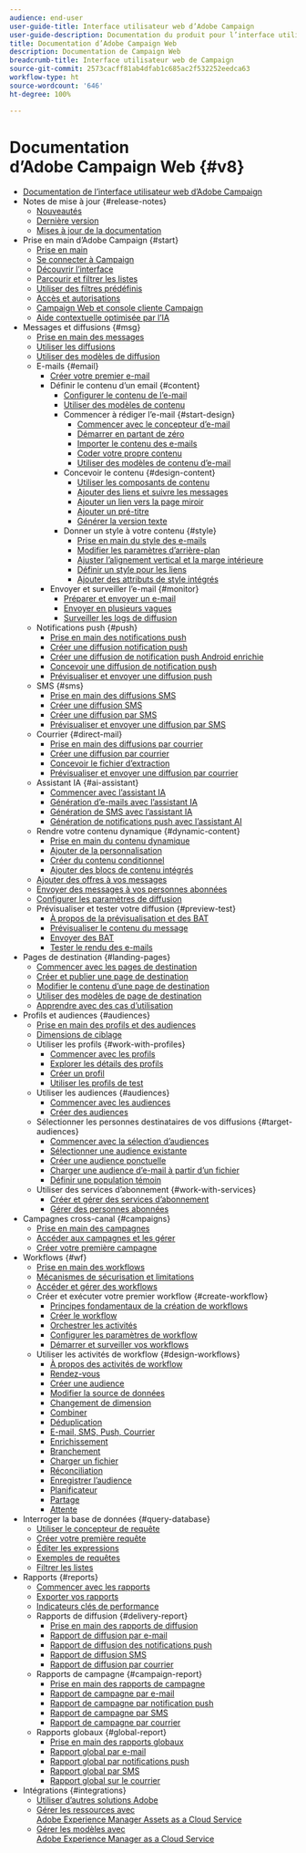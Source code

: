 ```yaml
---
audience: end-user
user-guide-title: Interface utilisateur web d’Adobe Campaign
user-guide-description: Documentation du produit pour l’interface utilisateur web d’Adobe Campaign.
title: Documentation d’Adobe Campaign Web
description: Documentation de Campaign Web
breadcrumb-title: Interface utilisateur web de Campaign
source-git-commit: 2573cacff81ab4dfab1c685ac2f532252eedca63
workflow-type: ht
source-wordcount: '646'
ht-degree: 100%

---
```



# Documentation d’Adobe Campaign Web {#v8}

+ [Documentation de l’interface utilisateur web d’Adobe Campaign](campaign-web-home.md)
+ Notes de mise à jour {#release-notes}
   + [Nouveautés](rn/whats-new.md)
   + [Dernière version](rn/release-notes.md)
   + [Mises à jour de la documentation](rn/documentation-updates.md)
+ Prise en main d’Adobe Campaign {#start}
   + [Prise en main](get-started/get-started.md)
   + [Se connecter à Campaign](get-started/connect-to-campaign.md)
   + [Découvrir l’interface](get-started/user-interface.md)
   + [Parcourir et filtrer les listes](get-started/list-filters.md)
   + [Utiliser des filtres prédéfinis](get-started/predefined-filters.md)
   + [Accès et autorisations](get-started/permissions.md)
   + [Campaign Web et console cliente Campaign](get-started/capability-matrix.md)
   + [Aide contextuelle optimisée par l’IA](get-started/using-ai.md)
+ Messages et diffusions {#msg}
   + [Prise en main des messages](msg/gs-messages.md)
   + [Utiliser les diffusions](msg/gs-deliveries.md)
   + [Utiliser des modèles de diffusion](msg/delivery-template.md)
   + E-mails {#email}
      + [Créer votre premier e-mail](email/create-email.md)
      + Définir le contenu d’un email {#content}
         + [Configurer le contenu de l’e-mail](email/edit-content.md)
         + [Utiliser des modèles de contenu](email/create-email-templates.md)
         + Commencer à rédiger l’e-mail {#start-design}
            + [Commencer avec le concepteur d’e-mail](email/get-started-email-designer.md)
            + [Démarrer en partant de zéro](email/create-email-content.md)
            + [Importer le contenu des e-mails](email/existing-content.md)
            + [Coder votre propre contenu](email/code-content.md)
            + [Utiliser des modèles de contenu d’e-mail](email/use-email-templates.md)
         + Concevoir le contenu {#design-content}
            + [Utiliser les composants de contenu](email/content-components.md)
            + [Ajouter des liens et suivre les messages](email/message-tracking.md)
            + [Ajouter un lien vers la page miroir](email/mirror-page.md)
            + [Ajouter un pré-titre](email/preheader.md)
            + [Générer la version texte](email/text-version-email.md)
         + Donner un style à votre contenu {#style}
            + [Prise en main du style des e-mails](email/get-started-email-style.md)
            + [Modifier les paramètres d’arrière-plan](email/backgrounds.md)
            + [Ajuster l’alignement vertical et la marge intérieure](email/alignment-and-padding.md)
            + [Définir un style pour les liens](email/styling-links.md)
            + [Ajouter des attributs de style intégrés](email/inline-styling.md)
      + Envoyer et surveiller l’e-mail {#monitor}
         + [Préparer et envoyer un e-mail](monitor/prepare-send.md)
         + [Envoyer en plusieurs vagues](advanced-settings/send-using-waves.md)
         + [Surveiller les logs de diffusion](monitor/delivery-logs.md)
   + Notifications push {#push}
      + [Prise en main des notifications push](push/gs-push.md)
      + [Créer une diffusion notification push](push/create-push.md)
      + [Créer une diffusion de notification push Android enrichie](push/rich-push.md)
      + [Concevoir une diffusion de notification push](push/content-push.md)
      + [Prévisualiser et envoyer une diffusion push](push/send-push.md)
   + SMS {#sms}
      + [Prise en main des diffusions SMS](sms/gs-sms.md)
      + [Créer une diffusion SMS](sms/create-sms.md)
      + [Créer une diffusion par SMS](sms/content-sms.md)
      + [Prévisualiser et envoyer une diffusion par SMS](sms/send-sms.md)
   + Courrier {#direct-mail}
      + [Prise en main des diffusions par courrier](direct-mail/gs-direct-mail.md)
      + [Créer une diffusion par courrier](direct-mail/create-direct-mail.md)
      + [Concevoir le fichier d’extraction](direct-mail/content-direct-mail.md)
      + [Prévisualiser et envoyer une diffusion par courrier](direct-mail/send-direct-mail.md)
   + Assistant IA {#ai-assistant}
      + [Commencer avec l’assistant IA](email/generative-gs.md)
      + [Génération d’e-mails avec l’assistant IA](email/generative-content.md)
      + [Génération de SMS avec l’assistant IA](email/generative-sms.md)
      + [Génération de notifications push avec l’assistant AI](email/generative-push.md)
   + Rendre votre contenu dynamique {#dynamic-content}
      + [Prise en main du contenu dynamique](personalization/gs-personalization.md)
      + [Ajouter de la personnalisation](personalization/personalize.md)
      + [Créer du contenu conditionnel](personalization/conditions.md)
      + [Ajouter des blocs de contenu intégrés](personalization/content-blocks.md)
   + [Ajouter des offres à vos messages](msg/offers.md)
   + [Envoyer des messages à vos personnes abonnées](msg/send-to-subscribers.md)
   + [Configurer les paramètres de diffusion](advanced-settings/delivery-settings.md)
   + Prévisualiser et tester votre diffusion {#preview-test}
      + [À propos de la prévisualisation et des BAT](preview-test/preview-test.md)
      + [Prévisualiser le contenu du message](preview-test/preview-content.md)
      + [Envoyer des BAT](preview-test/test-deliveries.md)
      + [Tester le rendu des e-mails](preview-test/email-rendering.md)
+ Pages de destination {#landing-pages}
   + [Commencer avec les pages de destination](landing-pages/get-started-lp.md)
   + [Créer et publier une page de destination](landing-pages/create-lp.md)
   + [Modifier le contenu d’une page de destination](landing-pages/lp-content.md)
   + [Utiliser des modèles de page de destination](landing-pages/lp-templates.md)
   + [Apprendre avec des cas d’utilisation](landing-pages/lp-use-cases.md)
+ Profils et audiences {#audiences}
   + [Prise en main des profils et des audiences](audience/gs-audiences-recipients.md)
   + [Dimensions de ciblage](audience/targeting-dimensions.md)
   + Utiliser les profils {#work-with-profiles}
      + [Commencer avec les profils](audience/about-recipients.md)
      + [Explorer les détails des profils](audience/profile-view.md)
      + [Créer un profil](audience/create-profile.md)
      + [Utiliser les profils de test](audience/test-profiles.md)
   + Utiliser les audiences {#audiences}
      + [Commencer avec les audiences](audience/manage-audience.md)
      + [Créer des audiences](audience/create-audience.md)
   + Sélectionner les personnes destinataires de vos diffusions {#target-audiences}
      + [Commencer avec la sélection d’audiences](audience/delivery-recipients.md)
      + [Sélectionner une audience existante](audience/add-audience.md)
      + [Créer une audience ponctuelle](audience/one-time-audience.md)
      + [Charger une audience d’e-mail à partir d’un fichier](audience/file-audience.md)
      + [Définir une population témoin](audience/control-group.md)
   + Utiliser des services d’abonnement {#work-with-services}
      + [Créer et gérer des services d’abonnement](audience/manage-services.md)
      + [Gérer des personnes abonnées](audience/manage-subscribers.md)
+ Campagnes cross-canal {#campaigns}
   + [Prise en main des campagnes](campaigns/gs-campaigns.md)
   + [Accéder aux campagnes et les gérer](campaigns/manage-campaigns.md)
   + [Créer votre première campagne](campaigns/create-campaigns.md)
+ Workflows {#wf}
   + [Prise en main des workflows](workflows/gs-workflows.md)
   + [Mécanismes de sécurisation et limitations](get-started/guardrails.md)
   + [Accéder et gérer des workflows](workflows/access-monitor.md)
   + Créer et exécuter votre premier workflow {#create-workflow}
      + [Principes fondamentaux de la création de workflows](workflows/gs-workflow-creation.md)
      + [Créer le workflow](workflows/create-workflow.md)
      + [Orchestrer les activités](workflows/orchestrate-activities.md)
      + [Configurer les paramètres de workflow](workflows/workflow-settings.md)
      + [Démarrer et surveiller vos workflows](workflows/start-monitor-workflows.md)
   + Utiliser les activités de workflow {#design-workflows}
      + [À propos des activités de workflow](workflows/activities/about-activities.md)
      + [Rendez-vous](workflows/activities/and-join.md)
      + [Créer une audience](workflows/activities/build-audience.md)
      + [Modifier la source de données](workflows/activities/change-data-source.md)
      + [Changement de dimension](workflows/activities/change-dimension.md)
      + [Combiner](workflows/activities/combine.md)
      + [Déduplication](workflows/activities/deduplication.md)
      + [E-mail, SMS, Push, Courrier](workflows/activities/channels.md)
      + [Enrichissement](workflows/activities/enrichment.md)
      + [Branchement](workflows/activities/fork.md)
      + [Charger un fichier](workflows/activities/load-file.md)
      + [Réconciliation](workflows/activities/reconciliation.md)
      + [Enregistrer l’audience](workflows/activities/save-audience.md)
      + [Planificateur](workflows/activities/scheduler.md)
      + [Partage](workflows/activities/split.md)
      + [Attente](workflows/activities/wait.md)
+ Interroger la base de données {#query-database}
   + [Utiliser le concepteur de requête](query/query-modeler-overview.md)
   + [Créer votre première requête](query/build-query.md)
   + [Éditer les expressions](query/expression-editor.md)
   + [Exemples de requêtes](query/query-samples.md)
   + [Filtrer les listes](query/filter.md)
+ Rapports {#reports}
   + [Commencer avec les rapports](reporting/gs-reports.md)
   + [Exporter vos rapports](reporting/export-reports.md)
   + [Indicateurs clés de performance](reporting/kpis.md)
   + Rapports de diffusion {#delivery-report}
      + [Prise en main des rapports de diffusion](reporting/delivery-reports.md)
      + [Rapport de diffusion par e-mail](reporting/email-report.md)
      + [Rapport de diffusion des notifications push](reporting/push-report.md)
      + [Rapport de diffusion SMS](reporting/sms-report.md)
      + [Rapport de diffusion par courrier](reporting/direct-mail.md)
   + Rapports de campagne {#campaign-report}
      + [Prise en main des rapports de campagne](reporting/campaign-reports.md)
      + [Rapport de campagne par e-mail](reporting/campaign-reports-email.md)
      + [Rapport de campagne par notification push](reporting/campaign-reports-push.md)
      + [Rapport de campagne par SMS](reporting/campaign-reports-sms.md)
      + [Rapport de campagne par courrier](reporting/campaign-reports-direct-mail.md)
   + Rapports globaux {#global-report}
      + [Prise en main des rapports globaux](reporting/global-reports.md)
      + [Rapport global par e-mail](reporting/global-report-email.md)
      + [Rapport global par notifications push](reporting/global-report-push.md)
      + [Rapport global par SMS](reporting/global-report-sms.md)
      + [Rapport global sur le courrier](reporting/global-report-direct.md)
+ Intégrations {#integrations}
   + [Utiliser d’autres solutions Adobe](integrations/integration.md)
   + [Gérer les ressources avec Adobe Experience Manager Assets as a Cloud Service](integrations/aem-assets.md)
   + [Gérer les modèles avec Adobe Experience Manager as a Cloud Service](integrations/aem-content.md)

